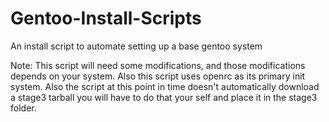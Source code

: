 # Gentoo-Install-Scripts
An install script to automate setting up a base gentoo system

Note: 
This script will need some modifications, and those modifications depends on your system. Also this script uses openrc as its primary init system. Also the script at this point in time doesn't automatically download a stage3 tarball you will have to do that your self and place it in the stage3 folder.

